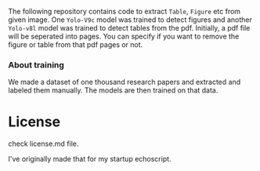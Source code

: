 The following repository contains code to extract `Table`, `Figure` etc from given image. One `Yolo-V9c` model was trained to detect figures and another `Yolo-v8l` model was trained to detect tables from the pdf.
Initially, a pdf file will be seperated into pages. You can specify if you want to remove the figure or table from that pdf pages or not. 

### About training
We made a dataset of one thousand research papers and extracted and labeled them manually. The models are then trained on that data. 


# License
check license.md file. <br>

I've originally made that for my startup echoscript. 
